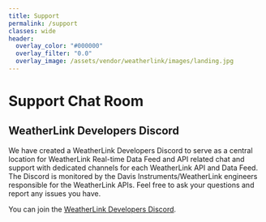 ```yaml
---
title: Support
permalink: /support
classes: wide
header:
  overlay_color: "#000000"
  overlay_filter: "0.0"
  overlay_image: /assets/vendor/weatherlink/images/landing.jpg
---
```


# Support Chat Room

## WeatherLink Developers Discord

We have created a WeatherLink Developers Discord to serve as a central location for WeatherLink Real-time Data Feed and API related chat and support with dedicated channels for each WeatherLink API and Data Feed. The Discord is monitored by the Davis Instruments/WeatherLink engineers responsible for the WeatherLink APIs. Feel free to ask your questions and report any issues you have.

You can join the [WeatherLink Developers Discord](https://weatherlink.github.io/discord).
